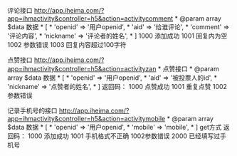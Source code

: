 评论接口
http://app.iheima.com/?app=ihmactivity&controller=h5&action=activitycomment 
             * @param array $data 数据
             *  [
             *      'openid' => '用户openid',
             *      'aid' => '给谁评论',
             *      'comment' => '评论内容',
             *      'nickname' => '评论者的姓名',
             *  ]
1000 添加成功
1001 回复内为空
1002 参数错误
1003 回复内容超过100字符

点赞接口
http://app.iheima.com/?app=ihmactivity&controller=h5&action=activityzan 
             * 点赞接口
             * @param array $data 数据
             *  [
             *      'openid' => '用户openid',
             *      'aid' => '被投票人的id',
             *      'nickname' => '点赞者的姓名',
             *  ]
返回码：
1000 点赞成功
1001 重复点赞
1002 参数错误



记录手机号的接口
http://app.iheima.com/?app=ihmactivity&controller=h5&action=activitymobile
             * @param array $data 数据
             *  [
             *      'openid' => '用户openid',
             *      'mobile' => 'mobile',
             *  ]
get方式
返回码：
1000 添加成功
1001 手机格式不正确
1002参数错误
2000 已经填写过手机号